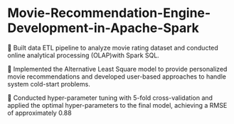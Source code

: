 # Movie-Recommendation-Engine-Development-in-Apache-Spark

	Built data ETL pipeline to analyze movie rating dataset and conducted online analytical processing (OLAP)with Spark SQL.

	Implemented the Alternative Least Square model to provide personalized movie recommendations and developed user-based approaches to handle system cold-start problems.

	Conducted hyper-parameter tuning with 5-fold cross-validation and applied the optimal hyper-parameters to the final model, achieving a RMSE of approximately 0.88
